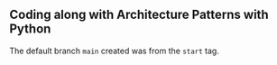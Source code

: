 ## Coding along with Architecture Patterns with Python

The default branch `main` created was from the `start` tag.

